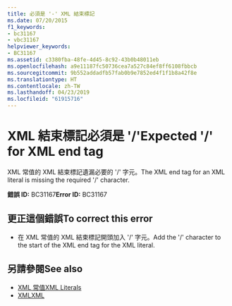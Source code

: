 ```yaml
---
title: 必須是 '-' XML 結束標記
ms.date: 07/20/2015
f1_keywords:
- bc31167
- vbc31167
helpviewer_keywords:
- BC31167
ms.assetid: c3380fba-48fe-4d45-8c92-43b0b48011eb
ms.openlocfilehash: a9e11187fc50736cea7a527c84ef8ff6108fbbcb
ms.sourcegitcommit: 9b552addadfb57fab0b9e7852ed4f1f1b8a42f8e
ms.translationtype: HT
ms.contentlocale: zh-TW
ms.lasthandoff: 04/23/2019
ms.locfileid: "61915716"
---
```

# <a name="expected--for-xml-end-tag"></a><span data-ttu-id="97a43-102">XML 結束標記必須是 '/'</span><span class="sxs-lookup"><span data-stu-id="97a43-102">Expected '/' for XML end tag</span></span>
<span data-ttu-id="97a43-103">XML 常值的 XML 結束標記遺漏必要的 '/' 字元。</span><span class="sxs-lookup"><span data-stu-id="97a43-103">The XML end tag for an XML literal is missing the required '/' character.</span></span>  
  
 <span data-ttu-id="97a43-104">**錯誤 ID:** BC31167</span><span class="sxs-lookup"><span data-stu-id="97a43-104">**Error ID:** BC31167</span></span>  
  
## <a name="to-correct-this-error"></a><span data-ttu-id="97a43-105">更正這個錯誤</span><span class="sxs-lookup"><span data-stu-id="97a43-105">To correct this error</span></span>  
  
- <span data-ttu-id="97a43-106">在 XML 常值的 XML 結束標記開頭加入 '/' 字元。</span><span class="sxs-lookup"><span data-stu-id="97a43-106">Add the '/' character to the start of the XML end tag for the XML literal.</span></span>  
  
## <a name="see-also"></a><span data-ttu-id="97a43-107">另請參閱</span><span class="sxs-lookup"><span data-stu-id="97a43-107">See also</span></span>

- [<span data-ttu-id="97a43-108">XML 常值</span><span class="sxs-lookup"><span data-stu-id="97a43-108">XML Literals</span></span>](../../visual-basic/language-reference/xml-literals/index.md)
- [<span data-ttu-id="97a43-109">XML</span><span class="sxs-lookup"><span data-stu-id="97a43-109">XML</span></span>](../../visual-basic/programming-guide/language-features/xml/index.md)
